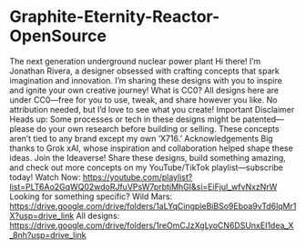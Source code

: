 # Graphite-Eternity-Reactor-OpenSource
The next generation underground nuclear power plant
Hi there! I’m Jonathan Rivera, a designer obsessed with crafting concepts that spark imagination and innovation. I’m sharing these designs with you to inspire and ignite your own creative journey!
What is CC0?
All designs here are under CC0—free for you to use, tweak, and share however you like. No attribution needed, but I’d love to see what you create!
Important Disclaimer
Heads up: Some processes or tech in these designs might be patented—please do your own research before building or selling. These concepts aren’t tied to any brand except my own ‘X716.’
Acknowledgements
Big thanks to Grok xAI, whose inspiration and collaboration helped shape these ideas.
Join the Ideaverse!
Share these designs, build something amazing, and check out more concepts on my YouTube/TikTok playlist—subscribe today!
Watch Now: https://youtube.com/playlist?list=PLT6Ao2GqWQ02wdoRJfuVPsW7prbtjMhGI&si=EiFjul_wfvNxzNrW
Looking for something specific?
Wild Mars: https://drive.google.com/drive/folders/1aLYqCingpleBiBSo9Eboa9vTd6lqMr1X?usp=drive_link
All designs: https://drive.google.com/drive/folders/1reOmCJzXgLyoCN6DSUnxEI1dea_X_8nh?usp=drive_link
